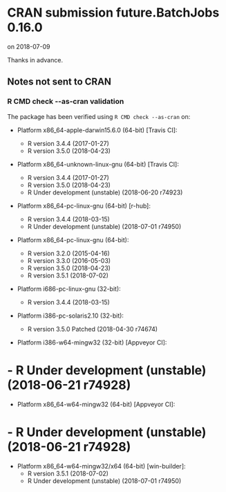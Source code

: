 # CRAN submission future.BatchJobs 0.16.0

on 2018-07-09

Thanks in advance.


## Notes not sent to CRAN

### R CMD check --as-cran validation

The package has been verified using `R CMD check --as-cran` on:

* Platform x86_64-apple-darwin15.6.0 (64-bit) [Travis CI]:
  - R version 3.4.4 (2017-01-27)
  - R version 3.5.0 (2018-04-23)

* Platform x86_64-unknown-linux-gnu (64-bit) [Travis CI]:
  - R version 3.4.4 (2017-01-27)
  - R version 3.5.0 (2018-04-23)
  - R Under development (unstable) (2018-06-20 r74923)

* Platform x86_64-pc-linux-gnu (64-bit) [r-hub]:
   - R version 3.4.4 (2018-03-15)
   - R Under development (unstable) (2018-07-01 r74950)
   
* Platform x86_64-pc-linux-gnu (64-bit):
  - R version 3.2.0 (2015-04-16)
  - R version 3.3.0 (2016-05-03)
  - R version 3.5.0 (2018-04-23)
  - R version 3.5.1 (2018-07-02)

* Platform i686-pc-linux-gnu (32-bit):
  - R version 3.4.4 (2018-03-15)

* Platform i386-pc-solaris2.10 (32-bit):
  -  R version 3.5.0 Patched (2018-04-30 r74674)

* Platform i386-w64-mingw32 (32-bit) [Appveyor CI]:
#  - R Under development (unstable) (2018-06-21 r74928)

* Platform x86_64-w64-mingw32 (64-bit) [Appveyor CI]:
#  - R Under development (unstable) (2018-06-21 r74928)

* Platform x86_64-w64-mingw32/x64 (64-bit) [win-builder]:
  - R version 3.5.1 (2018-07-02)
  - R Under development (unstable) (2018-07-01 r74950)
